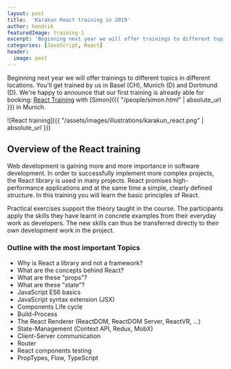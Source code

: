 ```yaml
---
layout: post
title:  'Karakun React training in 2019'
author: hendrik
featuredImage: training-1
excerpt: 'Beginning next year we will offer trainings to different topics in different locations. We're happy to announce that our first training is already able for booking. Our JavaScript expert Simon Skoczylas will host a training about React in Munich. Hurry up and book your seat soon!'
categories: [JavaScript, React]
header:
  image: post
---
```


Beginning next year we will offer trainings to different topics in different locations. 
You'll get trained by us in Basel (CH), Munich (D) and Dortmund (D).
We're happy to announce that our first training is already able for booking: 
[React Training](https://eppleton.de/kurse/react-training-mit-simon-skozczylas_31.html) with [Simon]({{ "/people/simon.html" | absolute_url }}) in Munich.

![React training]({{ "/assets/images/illustrations/karakun_react.png" | absolute_url }})


## Overview of the React training
Web development is gaining more and more importance in software development. In order to successfully implement more complex projects, the React library is used in many projects. React promises high-performance applications and at the same time a simple, clearly defined structure. In this training you will learn the basic principles of React.

Practical exercises support the theory taught in the course. The participants apply the skills they have learnt in concrete examples from their everyday work as developers. The new skills can thus be transferred directly to their own development work in the project.

### Outline with the most important Topics
* Why is React a library and not a framework?
* What are the concepts behind React?
* What are these "props"?
* What are these "state"?
* JavaScript ES6 basics
* JavaScript syntax extension (JSX)
* Components Life cycle
* Build-Process
* The React Renderer (ReactDOM, ReactDOM Server, ReactVR, ...)
* State-Management (Context API, Redux, MobX)
* Client-Server communication
* Router
* React components testing
* PropTypes, Flow, TypeScript
